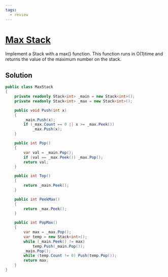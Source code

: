 ```yaml
---
tags:
  - review
---
```


# [Max Stack](https://leetcode.com/problems/max-stack/description/)

Implement​ ​a​ ​Stack​ ​with​ ​a​ ​max()​ ​function.​ ​This​ ​function​
​runs​ ​in​ ​O(1)​ ​time​ ​and​ ​returns​ ​the value​ ​of​ ​the​
​maximum​ ​number​ ​on​ ​the​ ​stack.

## Solution

```csharp
public class MaxStack
{
    private readonly Stack<int> _main = new Stack<int>();
    private readonly Stack<int> _max = new Stack<int>();

    public void Push(int x)
    {
        _main.Push(x);
        if (_max.Count == 0 || x >= _max.Peek())
            _max.Push(x);
    }

    public int Pop()
    {
        var val = _main.Pop();
        if (val == _max.Peek()) _max.Pop();
        return val;
    }

    public int Top()
    {
        return _main.Peek();
    }

    public int PeekMax()
    {
        return _max.Peek();
    }

    public int PopMax()
    {
        var max = _max.Pop();
        var temp = new Stack<int>();
        while (_main.Peek() != max)
            temp.Push(_main.Pop());
        _main.Pop();
        while (temp.Count != 0) Push(temp.Pop());
        return max;
    }
}
```

